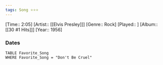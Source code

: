 ```yaml
---
tags: Song ⭐⭐⭐ 
---
```

[Time:: 2:05]
[Artist:: [[Elvis Presley]]]
[Genre:: Rock]
[Played:: ]
[Album:: [[30 #1 Hits]]]
[Year:: 1956]
### Dates
````dataview
TABLE Favorite_Song
WHERE Favorite_Song = "Don't Be Cruel"
````